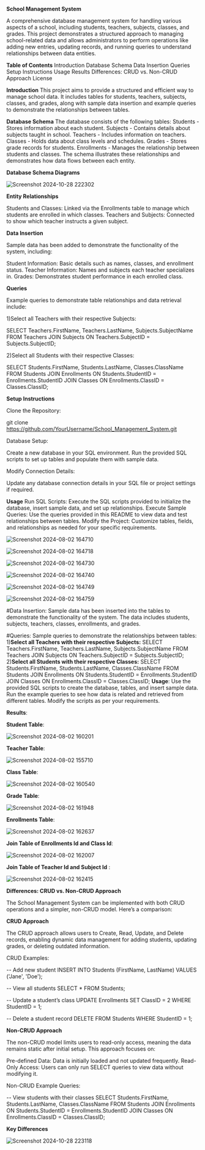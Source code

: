 **School Management System**

A comprehensive database management system for handling various aspects of a school, including students, teachers, subjects, classes, and grades. This project demonstrates a structured approach to managing school-related data and allows administrators to perform operations like adding new entries, updating records, and running queries to understand relationships between data entities.

**Table of Contents**
Introduction
Database Schema
Data Insertion
Queries
Setup Instructions
Usage
Results
Differences: CRUD vs. Non-CRUD Approach
License

**Introduction**
This project aims to provide a structured and efficient way to manage school data. It includes tables for students, teachers, subjects, classes, and grades, along with sample data insertion and example queries to demonstrate the relationships between tables.

**Database Schema**
The database consists of the following tables:
Students - Stores information about each student.
Subjects - Contains details about subjects taught in school.
Teachers - Includes information on teachers.
Classes - Holds data about class levels and schedules.
Grades - Stores grade records for students.
Enrollments - Manages the relationship between students and classes.
The schema illustrates these relationships and demonstrates how data flows between each entity.

**Database Schema Diagrams**

![Screenshot 2024-10-28 222302](https://github.com/user-attachments/assets/a25e1be8-3ad7-4513-af66-4f2a747ff183)

**Entity Relationships**

Students and Classes: Linked via the Enrollments table to manage which students are enrolled in which classes.
Teachers and Subjects: Connected to show which teacher instructs a given subject.

**Data Insertion**

Sample data has been added to demonstrate the functionality of the system, including:

Student Information: Basic details such as names, classes, and enrollment status.
Teacher Information: Names and subjects each teacher specializes in.
Grades: Demonstrates student performance in each enrolled class.

**Queries**

Example queries to demonstrate table relationships and data retrieval include:

1)Select all Teachers with their respective Subjects:

SELECT Teachers.FirstName, Teachers.LastName, Subjects.SubjectName
FROM Teachers
JOIN Subjects ON Teachers.SubjectID = Subjects.SubjectID;

2)Select all Students with their respective Classes:

SELECT Students.FirstName, Students.LastName, Classes.ClassName
FROM Students
JOIN Enrollments ON Students.StudentID = Enrollments.StudentID
JOIN Classes ON Enrollments.ClassID = Classes.ClassID;

**Setup Instructions**

Clone the Repository:

git clone https://github.com/YourUsername/School_Management_System.git

Database Setup:

Create a new database in your SQL environment.
Run the provided SQL scripts to set up tables and populate them with sample data.

Modify Connection Details:

Update any database connection details in your SQL file or project settings if required.

**Usage**
Run SQL Scripts: Execute the SQL scripts provided to initialize the database, insert sample data, and set up relationships.
Execute Sample Queries: Use the queries provided in this README to view data and test relationships between tables.
Modify the Project: Customize tables, fields, and relationships as needed for your specific requirements.

![Screenshot 2024-08-02 164710](https://github.com/user-attachments/assets/6d9dd8be-e779-429b-95a7-bafee054e2ea)

![Screenshot 2024-08-02 164718](https://github.com/user-attachments/assets/3b19b4f0-6954-41a2-a5d5-a583809a4b42)

![Screenshot 2024-08-02 164730](https://github.com/user-attachments/assets/793c8a9f-7f83-429a-8151-c84299483cd1)

![Screenshot 2024-08-02 164740](https://github.com/user-attachments/assets/6ab69087-8001-4962-9627-deae85058bf7)

![Screenshot 2024-08-02 164749](https://github.com/user-attachments/assets/00536dda-9915-4ddf-bd46-51c153a24a71)

![Screenshot 2024-08-02 164759](https://github.com/user-attachments/assets/808cc164-2782-4f0e-9016-0fbecf7f604a)

#Data Insertion:
Sample data has been inserted into the tables to demonstrate the functionality of the system. The data includes students, subjects, teachers, classes, enrollments, and grades.

#Queries:
Sample queries to demonstrate the relationships between tables:
            1)**Select all Teachers with their respective Subjects:**
                    SELECT Teachers.FirstName, Teachers.LastName, Subjects.SubjectName
                    FROM Teachers
                    JOIN Subjects ON Teachers.SubjectID = Subjects.SubjectID;
            2)**Select all Students with their respective Classes:**
                    SELECT Students.FirstName, Students.LastName, Classes.ClassName
                    FROM Students
                    JOIN Enrollments ON Students.StudentID = Enrollments.StudentID
                    JOIN Classes ON Enrollments.ClassID = Classes.ClassID;
**Usage**:
Use the provided SQL scripts to create the database, tables, and insert sample data.
Run the example queries to see how data is related and retrieved from different tables.
Modify the scripts as per your requirements.

**Results**:

**Student Table**:

![Screenshot 2024-08-02 160201](https://github.com/user-attachments/assets/041a9af0-f5a3-4c5b-8e36-6744628e7d05)

**Teacher Table**:

![Screenshot 2024-08-02 155710](https://github.com/user-attachments/assets/148dc5c2-4cd5-4258-bc6e-ae7ce0fa872f)

**Class Table**:

![Screenshot 2024-08-02 160540](https://github.com/user-attachments/assets/403c4350-ca73-4175-b405-523111ab766a)

**Grade Table**:

![Screenshot 2024-08-02 161948](https://github.com/user-attachments/assets/2d61bd2a-e638-4778-8aa4-66e4d47a3815)

**Enrollments Table**:

![Screenshot 2024-08-02 162637](https://github.com/user-attachments/assets/2ca79d59-83c0-41a0-ab1c-4bbe6ccca48e)

**Join Table of Enrollments Id and  Class Id**:

![Screenshot 2024-08-02 162007](https://github.com/user-attachments/assets/262c51fe-4312-42c1-ac2c-3ad2f52eebdc)

**Join Table of Teacher Id and Subject Id** :

![Screenshot 2024-08-02 162415](https://github.com/user-attachments/assets/fea40585-80d2-4476-9c29-4534b7237dd7)

**Differences: CRUD vs. Non-CRUD Approach**

The School Management System can be implemented with both CRUD operations and a simpler, non-CRUD model. Here’s a comparison:

**CRUD Approach**

The CRUD approach allows users to Create, Read, Update, and Delete records, enabling dynamic data management for adding students, updating grades, or deleting outdated information.

CRUD Examples:

-- Add new student
INSERT INTO Students (FirstName, LastName) VALUES ('Jane', 'Doe');

-- View all students
SELECT * FROM Students;

-- Update a student’s class
UPDATE Enrollments SET ClassID = 2 WHERE StudentID = 1;

-- Delete a student record
DELETE FROM Students WHERE StudentID = 1;

**Non-CRUD Approach**

The non-CRUD model limits users to read-only access, meaning the data remains static after initial setup. This approach focuses on:

Pre-defined Data: Data is initially loaded and not updated frequently.
Read-Only Access: Users can only run SELECT queries to view data without modifying it.

Non-CRUD Example Queries:

-- View students with their classes
SELECT Students.FirstName, Students.LastName, Classes.ClassName
FROM Students
JOIN Enrollments ON Students.StudentID = Enrollments.StudentID
JOIN Classes ON Enrollments.ClassID = Classes.ClassID;

**Key Differences**

![Screenshot 2024-10-28 223118](https://github.com/user-attachments/assets/a5ab1740-3b57-4ef4-bf07-9b4b7da6e6ab)



